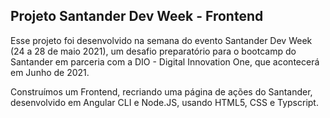## Projeto Santander Dev Week - Frontend  

Esse projeto foi desenvolvido na semana do evento Santander Dev Week (24 a 28 de maio 2021), um desafio preparatório para o bootcamp do Santander em parceria com a DIO - Digital Innovation One, que acontecerá em Junho de 2021.

Construímos um Frontend, recriando uma página de ações do Santander, desenvolvido em Angular CLI e Node.JS, usando HTML5, CSS e Typscript. 

